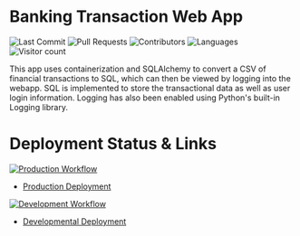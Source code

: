 # Banking Transaction Web App

![Last Commit](https://img.shields.io/github/last-commit/onahte/final_flask_auth?style=plastic)
![Pull Requests](https://img.shields.io/github/issues-pr/onahte/final_flask_auth?style=plastic)
![Contributors](https://img.shields.io/github/contributors/onahte/final_flask_auth?style=plastic)
![Languages](https://img.shields.io/github/languages/count/onahte/final_flask_auth?style=plastic) 
![Visitor count](https://shields-io-visitor-counter.herokuapp.com/badge?page=onahte.final_flask_auth)

This app uses containerization and SQLAlchemy to convert a CSV of financial transactions to SQL, 
which can then be viewed by logging into the webapp. SQL is implemented to store the transactional 
data as well as user login information. Logging has also been enabled using Python's built-in 
Logging library.

# Deployment Status & Links

[![Production Workflow](https://img.shields.io/github/workflow/status/onahte/final_flask_auth/Production?label=Producation&logo=Github)](https://github.com/onahte/final_flask_auth/actions/workflows/prod.yml)

* [Production Deployment](https://onahtefinal-prod.herokuapp.com/)


[![Development Workflow](https://img.shields.io/github/workflow/status/onahte/final_flask_auth/Development?label=Development&logo=Github)](https://github.com/onahte/final_flask_auth/actions/workflows/dev.yml)

* [Developmental Deployment](https://onahtefinal-dev.herokuapp.com/)

